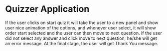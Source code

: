 # Quizzer Application
If the user clicks on start quiz it will take the user to a new panel and show user nice animation of the options, and whenever user select, it will show order start selected and the user can then move to next question. If the user did not select any answer and click move to next question, he/she will get an error message. At the final stage, the user will get Thank You message. 
